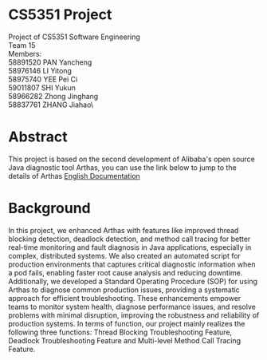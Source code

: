 # CS5351 Project
Project of CS5351 Software Engineering\
Team 15\
Members: \
58891520 PAN Yancheng\
58976146 LI Yitong\
58975740 YEE Pei Ci\
59011807 SHI Yukun\
58966282 Zhong Jinghang\
58837761 ZHANG Jiahao\
# Abstract 
This project is based on the second development of Alibaba's open source Java diagnostic tool Arthas, you can use the link below to jump to the details of Arthas
[English Documentation](README_EN.md)

# Background
In this project, we enhanced Arthas with features like improved thread blocking detection, deadlock detection, and method call tracing for better real-time monitoring and fault diagnosis in Java applications, especially in complex, distributed systems. We also created an automated script for production environments that captures critical diagnostic information when a pod fails, enabling faster root cause analysis and reducing downtime. Additionally, we developed a Standard Operating Procedure (SOP) for using Arthas to diagnose common production issues, providing a systematic approach for efficient troubleshooting. These enhancements empower teams to monitor system health, diagnose performance issues, and resolve problems with minimal disruption, improving the robustness and reliability of production systems.
In terms of function, our project mainly realizes the following three functions: Thread Blocking Troubleshooting Feature, Deadlock Troubleshooting Feature and Multi-level Method Call Tracing Feature.
